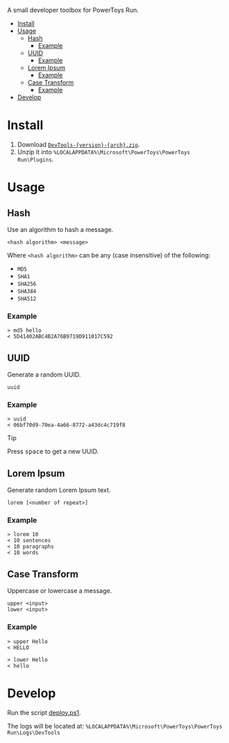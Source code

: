 A small developer toolbox for PowerToys Run.

- [Install](#install)
- [Usage](#usage)
  - [Hash](#hash)
    - [Example](#example)
  - [UUID](#uuid)
    - [Example](#example-1)
  - [Lorem Ipsum](#lorem-ipsum)
    - [Example](#example-2)
  - [Case Transform](#case-transform)
    - [Example](#example-3)
- [Develop](#develop)

# Install

1. Download [`DevTools-{version}-{arch}.zip`](https://github.com/Caceresenzo/Community.PowerToys.Run.Plugin.DevTools/releases).
2. Unzip it into `%LOCALAPPDATA%\Microsoft\PowerToys\PowerToys Run\Plugins`.

# Usage

## Hash

Use an algorithm to hash a message.

```
<hash algorithm> <message>
```

Where `<hash algorithm>` can be any (case insensitive) of the following:
- `MD5`
- `SHA1`
- `SHA256`
- `SHA384`
- `SHA512`

### Example

```
> md5 hello
< 5D41402ABC4B2A76B9719D911017C592
```

## UUID

Generate a random UUID.

```
uuid
```

### Example

```
> uuid
< 06bf70d9-70ea-4a66-8772-a43dc4c719f8
```

> [!TIP]
> Press <kbd>space</kbd> to get a new UUID.

## Lorem Ipsum

Generate random Lorem Ipsum text.

```
lorem [<number of repeat>]
```

### Example

```
> lorem 10
< 10 sentences
< 10 paragraphs
< 10 words
```

## Case Transform

Uppercase or lowercase a message.

```
upper <input>
lower <input>
```

### Example

```
> upper Hello
< HELLO
```

```
> lower Hello
< hello
```

# Develop

Run the script [deploy.ps1](./Community.PowerToys.Run.Plugin.DevTools/deploy.ps1).

The logs will be located at: `%LOCALAPPDATA%\Microsoft\PowerToys\PowerToys Run\Logs\DevTools`
